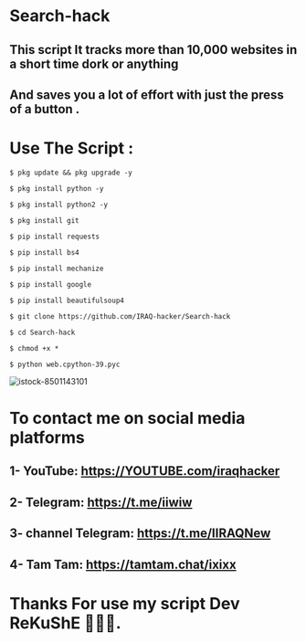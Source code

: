 # Search-hack

This script It tracks more than 10,000 websites in a short time dork or anything 
----------
And saves you a lot of effort with just the press of a button .
----------
# Use The Script :

````
$ pkg update && pkg upgrade -y

$ pkg install python -y

$ pkg install python2 -y

$ pkg install git

$ pip install requests

$ pip install bs4

$ pip install mechanize

$ pip install google

$ pip install beautifulsoup4

$ git clone https://github.com/IRAQ-hacker/Search-hack

$ cd Search-hack

$ chmod +x *

$ python web.cpython-39.pyc
````

![istock-8501143101](https://user-images.githubusercontent.com/70316694/100176970-37e25b00-2ee2-11eb-8363-b09885310795.jpg)


# To contact me on social media platforms

1- YouTube:  https://YOUTUBE.com/iraqhacker
-----------
2- Telegram: https://t.me/iiwiw
-----------
3- channel Telegram: https://t.me/IIRAQNew
-----------
4- Tam Tam: https://tamtam.chat/ixixx
-----------

# Thanks For use my script Dev ReKuShE 🖤🇮🇶.



